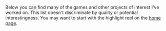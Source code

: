 Below you can find many of the games and other projects of interest I've worked on.
This list doesn't discriminate by quality or potential interestingness. 
You may want to start with the highlight reel on the [home page](/).

